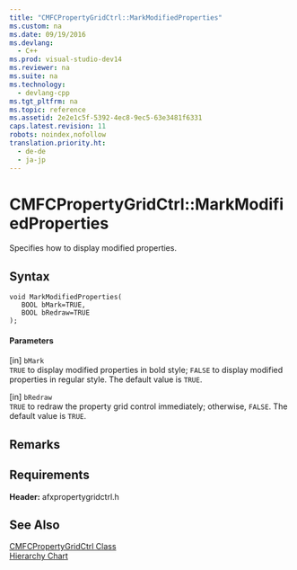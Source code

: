 ```yaml
---
title: "CMFCPropertyGridCtrl::MarkModifiedProperties"
ms.custom: na
ms.date: 09/19/2016
ms.devlang: 
  - C++
ms.prod: visual-studio-dev14
ms.reviewer: na
ms.suite: na
ms.technology: 
  - devlang-cpp
ms.tgt_pltfrm: na
ms.topic: reference
ms.assetid: 2e2e1c5f-5392-4ec8-9ec5-63e3481f6331
caps.latest.revision: 11
robots: noindex,nofollow
translation.priority.ht: 
  - de-de
  - ja-jp
---
```

# CMFCPropertyGridCtrl::MarkModifiedProperties
Specifies how to display modified properties.  
  
## Syntax  
  
```  
void MarkModifiedProperties(  
   BOOL bMark=TRUE,  
   BOOL bRedraw=TRUE   
);  
```  
  
#### Parameters  
 [in] `bMark`  
 `TRUE` to display modified properties in bold style; `FALSE` to display modified properties in regular style. The default value is `TRUE`.  
  
 [in] `bRedraw`  
 `TRUE` to redraw the property grid control immediately; otherwise, `FALSE`. The default value is `TRUE`.  
  
## Remarks  
  
## Requirements  
 **Header:** afxpropertygridctrl.h  
  
## See Also  
 [CMFCPropertyGridCtrl Class](../vs140/CMFCPropertyGridCtrl-Class.md)   
 [Hierarchy Chart](../vs140/Hierarchy-Chart.md)